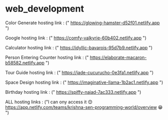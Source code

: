 # web_development
Color Generate hosting link : (" https://glowing-hamster-d52f01.netlify.app ")

Google hosting link : (" https://comfy-valkyrie-60b402.netlify.app ")

Calculator hosting link : (" https://idyllic-bavarois-95d7b9.netlify.app ")

Person Entering Counter hosting link : (" https://elaborate-macaron-b58582.netlify.app ")

Tour Guide hosting link : (" https://jade-cucurucho-0e3fa1.netlify.app ")

Space Design hosting link : (" https://imaginative-llama-1b2ac1.netlify.app ")

Birthday hosting link : (" https://spiffy-naiad-7ac333.netlify.app ")

ALL  hosting links : ("I can ony access it 😊 https://app.netlify.com/teams/krishna-sen-programming-world/overview 😁 ")
